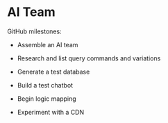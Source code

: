 # AI Team

GitHub milestones:

- Assemble an AI team

- Research and list query commands and variations

- Generate a test database

- Build a test chatbot

- Begin logic mapping

- Experiment with a CDN
